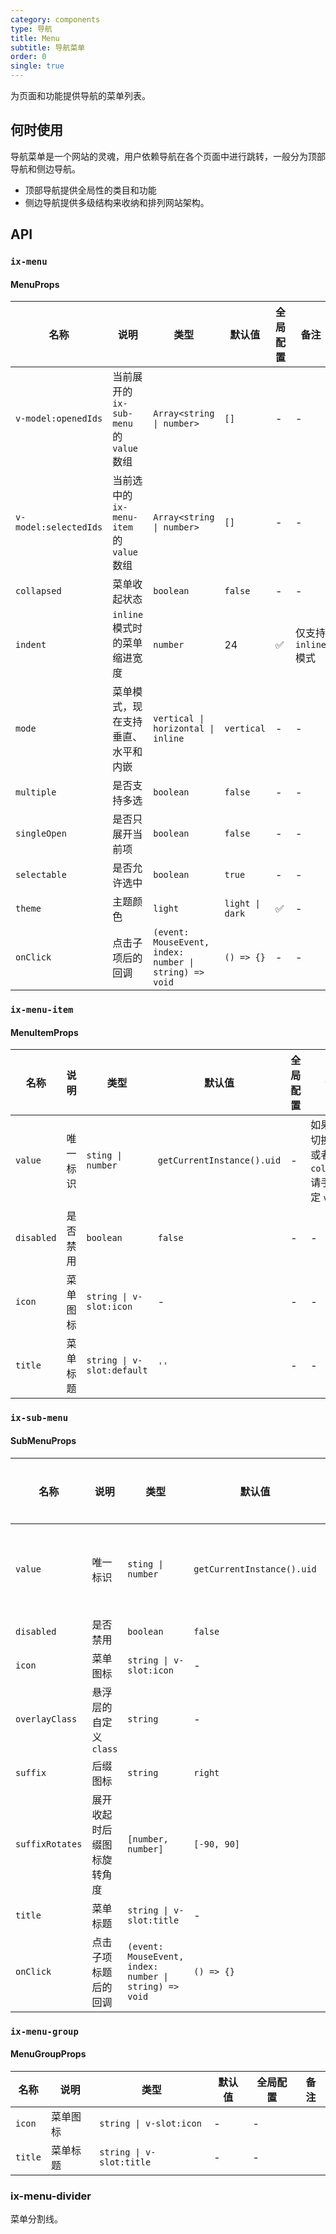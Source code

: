 ```yaml
---
category: components
type: 导航
title: Menu
subtitle: 导航菜单
order: 0
single: true
---
```


为页面和功能提供导航的菜单列表。

## 何时使用

导航菜单是一个网站的灵魂，用户依赖导航在各个页面中进行跳转，一般分为顶部导航和侧边导航。

- 顶部导航提供全局性的类目和功能
- 侧边导航提供多级结构来收纳和排列网站架构。

## API

### `ix-menu`

#### MenuProps

| 名称 | 说明 | 类型  | 默认值 | 全局配置 | 备注 |
| --- | --- | --- | --- | --- | --- |
| `v-model:openedIds` | 当前展开的 `ix-sub-menu` 的 `value` 数组 | `Array<string \| number>` | `[]` | - | - |
| `v-model:selectedIds` | 当前选中的 `ix-menu-item` 的 `value` 数组 | `Array<string \| number>` | `[]` | - | - |
| `collapsed` | 菜单收起状态 | `boolean` | `false` | - | - |
| `indent` | `inline` 模式时的菜单缩进宽度 | `number` | 24 | ✅ | 仅支持 `inline` 模式 |
| `mode` | 菜单模式，现在支持垂直、水平和内嵌 | `vertical \| horizontal \| inline` | `vertical` | - | - |
| `multiple` | 是否支持多选 | `boolean` | `false` | - | - |
| `singleOpen` | 是否只展开当前项 | `boolean` | `false` | - | - |
| `selectable` | 是否允许选中 | `boolean` | `true` | - | - |
| `theme` | 主题颜色 | `light` | `light \| dark` | ✅ | - |
| `onClick` | 点击子项后的回调 | `(event: MouseEvent, index: number \| string) => void` | `() => {}` | - | - |

### `ix-menu-item`

#### MenuItemProps

| 名称 | 说明 | 类型  | 默认值 | 全局配置 | 备注 |
| --- | --- | --- | --- | --- | --- |
| `value` | 唯一标识 | `sting \| number` | `getCurrentInstance().uid` | - | 如果需要切换 `mode` 或者 `collapsed`, 请手动指定 `value` |
| `disabled` | 是否禁用 | `boolean` | `false` | - | - | - |
| `icon` | 菜单图标| `string \| v-slot:icon` | - | - | - |
| `title` | 菜单标题 | `string \| v-slot:default`  | `''` | - | - |

### `ix-sub-menu`

#### SubMenuProps

| 名称 | 说明 | 类型  | 默认值 | 全局配置 | 备注 |
| --- | --- | --- | --- | --- | --- |
| `value` | 唯一标识 | `sting \| number` | `getCurrentInstance().uid` | - | 如果需要切换 `mode` 或者 `collapsed`, 请手动指定 `value` |
| `disabled` | 是否禁用 | `boolean` | `false` | - | - |
| `icon` | 菜单图标| `string \| v-slot:icon` | - | - | - |
| `overlayClass` | 悬浮层的自定义 `class` | `string` | - | - | - |
| `suffix` | 后缀图标 | `string` | `right` | ✅ | - |
| `suffixRotates` | 展开收起时后缀图标旋转角度 | `[number, number]` | `[-90, 90]` | ✅ | 仅 `inline` 模式下生效 |
| `title` | 菜单标题 | `string \| v-slot:title`  | - | - |
| `onClick` | 点击子项标题后的回调 | `(event: MouseEvent, index: number \| string) => void` | `() => {}` | - | - |

### `ix-menu-group`

#### MenuGroupProps

| 名称 | 说明 | 类型  | 默认值 | 全局配置 | 备注 |
| --- | --- | --- | --- | --- | --- |
| `icon` | 菜单图标| `string \| v-slot:icon` | - | - |
| `title` | 菜单标题 | `string \| v-slot:title`  | - | - |

### ix-menu-divider

菜单分割线。
